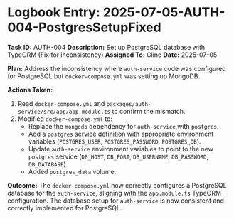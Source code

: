# Logbook Entry: 2025-07-05-AUTH-004-PostgresSetupFixed

**Task ID:** AUTH-004
**Description:** Set up PostgreSQL database with TypeORM (Fix for inconsistency)
**Assigned To:** Cline
**Date:** 2025-07-05

**Plan:**
Address the inconsistency where `auth-service` code was configured for PostgreSQL but `docker-compose.yml` was setting up MongoDB.

**Actions Taken:**
1.  Read `docker-compose.yml` and `packages/auth-service/src/app/app.module.ts` to confirm the mismatch.
2.  Modified `docker-compose.yml` to:
    *   Replace the `mongodb` dependency for `auth-service` with `postgres`.
    *   Add a `postgres` service definition with appropriate environment variables (`POSTGRES_USER`, `POSTGRES_PASSWORD`, `POSTGRES_DB`).
    *   Update `auth-service` environment variables to point to the new `postgres` service (`DB_HOST`, `DB_PORT`, `DB_USERNAME`, `DB_PASSWORD`, `DB_DATABASE`).
    *   Added `postgres_data` volume.

**Outcome:**
The `docker-compose.yml` now correctly configures a PostgreSQL database for the `auth-service`, aligning with the `app.module.ts` TypeORM configuration. The database setup for `auth-service` is now consistent and correctly implemented for PostgreSQL.
